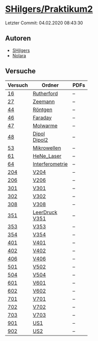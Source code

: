 # [SHilgers/Praktikum2](https://github.com/SHilgers/Praktikum2)

Letzter Commit: 04.02.2020 08:43:30

## Autoren
- [SHilgers](https://github.com/SHilgers)
- [Nolara](https://github.com/Nolara)

## Versuche

|        Versuch         |                                                                   Ordner                                                                    |PDFs|
|------------------------|---------------------------------------------------------------------------------------------------------------------------------------------|----|
|[16](../../versuch/16)  |[Rutherford](https://github.com/SHilgers/Praktikum2/tree/master/Rutherford)                                                                  |–   |
|[27](../../versuch/27)  |[Zeemann](https://github.com/SHilgers/Praktikum2/tree/master/Zeemann)                                                                        |–   |
|[44](../../versuch/44)  |[Röntgen](https://github.com/SHilgers/Praktikum2/tree/master/R%C3%B6ntgen)                                                                   |–   |
|[46](../../versuch/46)  |[Faraday](https://github.com/SHilgers/Praktikum2/tree/master/Faraday)                                                                        |–   |
|[47](../../versuch/47)  |[Molwarme](https://github.com/SHilgers/Praktikum2/tree/master/Molwarme)                                                                      |–   |
|[48](../../versuch/48)  |[Dipol](https://github.com/SHilgers/Praktikum2/tree/master/Dipol)<br/>[Dipol2](https://github.com/SHilgers/Praktikum2/tree/master/Dipol2)    |–   |
|[53](../../versuch/53)  |[Mikrowellen](https://github.com/SHilgers/Praktikum2/tree/master/Mikrowellen)                                                                |–   |
|[61](../../versuch/61)  |[HeNe_Laser](https://github.com/SHilgers/Praktikum2/tree/master/HeNe_Laser)                                                                  |–   |
|[64](../../versuch/64)  |[Interferometrie](https://github.com/SHilgers/Praktikum2/tree/master/Interferometrie)                                                        |–   |
|[204](../../versuch/204)|[V204](https://github.com/SHilgers/Praktikum2/tree/master/V204)                                                                              |–   |
|[206](../../versuch/206)|[V206](https://github.com/SHilgers/Praktikum2/tree/master/V206)                                                                              |–   |
|[301](../../versuch/301)|[V301](https://github.com/SHilgers/Praktikum2/tree/master/V301)                                                                              |–   |
|[302](../../versuch/302)|[V302](https://github.com/SHilgers/Praktikum2/tree/master/V302)                                                                              |–   |
|[308](../../versuch/308)|[V308](https://github.com/SHilgers/Praktikum2/tree/master/V308)                                                                              |–   |
|[351](../../versuch/351)|[LeerDruck](https://github.com/SHilgers/Praktikum2/tree/master/LeerDruck)<br/>[V351](https://github.com/SHilgers/Praktikum2/tree/master/V351)|–   |
|[353](../../versuch/353)|[V353](https://github.com/SHilgers/Praktikum2/tree/master/V353)                                                                              |–   |
|[354](../../versuch/354)|[V354](https://github.com/SHilgers/Praktikum2/tree/master/V354)                                                                              |–   |
|[401](../../versuch/401)|[V401](https://github.com/SHilgers/Praktikum2/tree/master/V401)                                                                              |–   |
|[402](../../versuch/402)|[V402](https://github.com/SHilgers/Praktikum2/tree/master/V402)                                                                              |–   |
|[406](../../versuch/406)|[V406](https://github.com/SHilgers/Praktikum2/tree/master/V406)                                                                              |–   |
|[501](../../versuch/501)|[V502](https://github.com/SHilgers/Praktikum2/tree/master/V502)                                                                              |–   |
|[504](../../versuch/504)|[V504](https://github.com/SHilgers/Praktikum2/tree/master/V504)                                                                              |–   |
|[601](../../versuch/601)|[V601](https://github.com/SHilgers/Praktikum2/tree/master/V601)                                                                              |–   |
|[602](../../versuch/602)|[V602](https://github.com/SHilgers/Praktikum2/tree/master/V602)                                                                              |–   |
|[701](../../versuch/701)|[V701](https://github.com/SHilgers/Praktikum2/tree/master/V701)                                                                              |–   |
|[702](../../versuch/702)|[V702](https://github.com/SHilgers/Praktikum2/tree/master/V702)                                                                              |–   |
|[703](../../versuch/703)|[V703](https://github.com/SHilgers/Praktikum2/tree/master/V703)                                                                              |–   |
|[901](../../versuch/901)|[US1](https://github.com/SHilgers/Praktikum2/tree/master/US1)                                                                                |–   |
|[902](../../versuch/902)|[US2](https://github.com/SHilgers/Praktikum2/tree/master/US2)                                                                                |–   |
